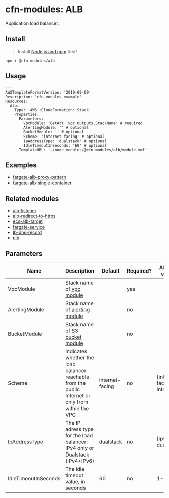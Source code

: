# cfn-modules: ALB

Application load balancer.

## Install

> Install [Node.js and npm](https://nodejs.org/) first!

```
npm i @cfn-modules/alb
```

## Usage

```
---
AWSTemplateFormatVersion: '2010-09-09'
Description: 'cfn-modules example'
Resources:
  Alb:
    Type: 'AWS::CloudFormation::Stack'
    Properties:
      Parameters:
        VpcModule: !GetAtt 'Vpc.Outputs.StackName' # required
        AlertingModule: '' # optional
        BucketModule: '' # optional
        Scheme: 'internet-facing' # optional
        IpAddressType: 'dualstack' # optional
        IdleTimeoutInSeconds: '60' # optional
      TemplateURL: './node_modules/@cfn-modules/alb/module.yml'
```

## Examples

* [fargate-alb-proxy-pattern](https://github.com/cfn-modules/docs/tree/master/examples/fargate-alb-proxy-pattern)
* [fargate-alb-single-container](https://github.com/cfn-modules/docs/tree/master/examples/fargate-alb-single-container)

## Related modules

* [alb-listener](https://github.com/cfn-modules/alb-listener)
* [alb-redirect-to-https](https://github.com/cfn-modules/alb-redirect-to-https)
* [ecs-alb-target](https://github.com/cfn-modules/ecs-alb-target)
* [fargate-service](https://github.com/cfn-modules/fargate-service)
* [lb-dns-record](https://github.com/cfn-modules/lb-dns-record)
* [nlb](https://github.com/cfn-modules/nlb)

## Parameters

<table>
  <thead>
    <tr>
      <th>Name</th>
      <th>Description</th>
      <th>Default</th>
      <th>Required?</th>
      <th>Allowed values</th>
    </tr>
  </thead>
  <tbody>
    <tr>
      <td>VpcModule</td>
      <td>Stack name of <a href="https://www.npmjs.com/package/@cfn-modules/vpc">vpc module</a></td>
      <td></td>
      <td>yes</td>
      <td></td>
    </tr>
    <tr>
      <td>AlertingModule</td>
      <td>Stack name of <a href="https://www.npmjs.com/package/@cfn-modules/alerting">alerting module</a></td>
      <td></td>
      <td>no</td>
      <td></td>
    </tr>
    <tr>
      <td>BucketModule</td>
      <td>Stack name of <a href="https://www.npmjs.com/package/@cfn-modules/s3-bucket">S3 bucket module</a></td>
      <td></td>
      <td>no</td>
      <td></td>
    </tr>
    <tr>
      <td>Scheme</td>
      <td>Indicates whether the load balancer reachable from the public Internet or only from within the VPC</td>
      <td>internet-facing</td>
      <td>no</td>
      <td>[internet-facing, internal]</td>
    </tr>
    <tr>
      <td>IpAddressType</td>
      <td>The IP adress type for the load balancer: IPv4 only or Dualstack (IPv4+IPv6)</td>
      <td>dualstack</td>
      <td>no</td>
      <td>[ipv4, dualstack]</td>
    </tr>
    <tr>
      <td>IdleTimeoutInSeconds</td>
      <td>The idle timeout value, in seconds</td>
      <td>60</td>
      <td>no</td>
      <td>1-4000</td>
    </tr>
  </tbody>
</table>
